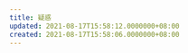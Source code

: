 ```yaml
---
title: 疑惑
updated: 2021-08-17T15:58:12.0000000+08:00
created: 2021-08-17T15:58:06.0000000+08:00
---
```


